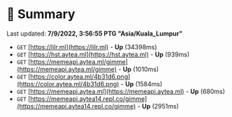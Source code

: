 # 📖 Summary
Last updated: **7/9/2022, 3:56:55 PTG "Asia/Kuala_Lumpur"**

- `GET` [https://lilr.ml](https://lilr.ml) - **Up** (34398ms)
- `GET` [https://hst.aytea.ml](https://hst.aytea.ml) - **Up** (939ms)
- `GET` [https://memeapi.aytea.ml/gimme](https://memeapi.aytea.ml/gimme) - **Up** (1010ms)
- `GET` [https://color.aytea.ml/4b31d6.png](https://color.aytea.ml/4b31d6.png) - **Up** (1584ms)
- `GET` [https://memeapi.aytea.ml](https://memeapi.aytea.ml) - **Up** (680ms)
- `GET` [https://memeapi.aytea14.repl.co/gimme](https://memeapi.aytea14.repl.co/gimme) - **Up** (2951ms)
